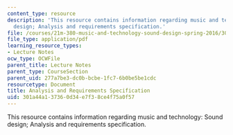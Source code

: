 ```yaml
---
content_type: resource
description: 'This resource contains information regarding music and technology: Sound
  design; Analysis and requirements specification.'
file: /courses/21m-380-music-and-technology-sound-design-spring-2016/301a44a137360d34e7f38ce4f75a0f57_MIT21M_380S16_Lec13.pdf
file_type: application/pdf
learning_resource_types:
- Lecture Notes
ocw_type: OCWFile
parent_title: Lecture Notes
parent_type: CourseSection
parent_uid: 277a7be3-dc0b-bcbe-1fc7-6b0be5be1cdc
resourcetype: Document
title: Analysis and Requirements Specification
uid: 301a44a1-3736-0d34-e7f3-8ce4f75a0f57
---
```

This resource contains information regarding music and technology: Sound design; Analysis and requirements specification.

